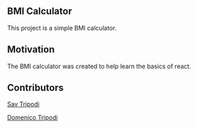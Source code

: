 ## BMI Calculator

This project is a simple BMI calculator. 

## Motivation

The BMI calculator was created to help learn the basics of react.

## Contributors

[Sav Tripodi](https://github.com/stripodi)

[Domenico Tripodi](https://github.com/Domenico-Tripodi)
